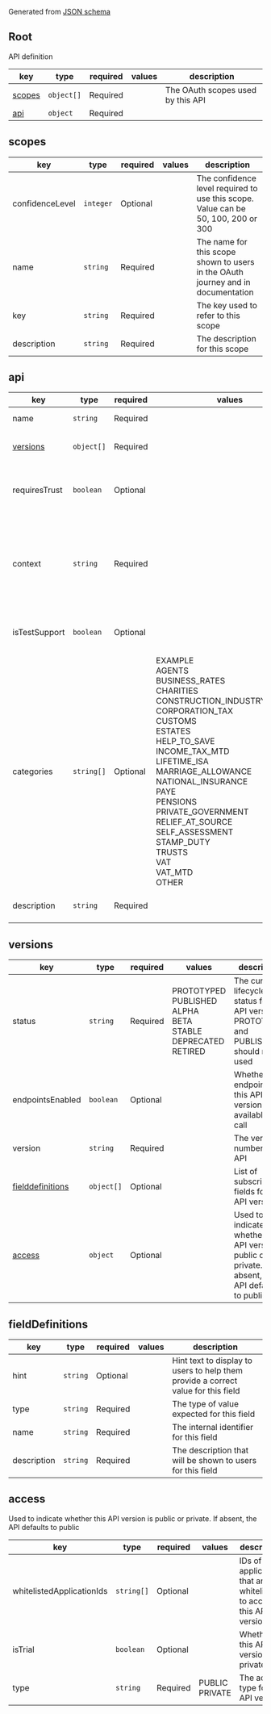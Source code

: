 Generated from [JSON schema](app/resources/api-definition-schema.json)
## Root
API definition

| key | type | required | values | description
| --- | --- | --- | --- | --- |
| [scopes](#scopes) | `object[]` | Required |  | The OAuth scopes used by this API
| [api](#api) | `object` | Required |  | 
## scopes


| key | type | required | values | description
| --- | --- | --- | --- | --- |
| confidenceLevel | `integer` | Optional |  | The confidence level required to use this scope. Value can be 50, 100, 200 or 300
| name | `string` | Required |  | The name for this scope shown to users in the OAuth journey and in documentation
| key | `string` | Required |  | The key used to refer to this scope
| description | `string` | Required |  | The description for this scope
## api


| key | type | required | values | description
| --- | --- | --- | --- | --- |
| name | `string` | Required |  | The name for the API
| [versions](#versions) | `object[]` | Required |  | The versions that the API supports
| requiresTrust | `boolean` | Optional |  | DEPRECATED. This has been superseded by Private APIs
| context | `string` | Required |  | The unique context for the API. This should be consistent with the HMRC Domain Model
| isTestSupport | `boolean` | Optional |  | Categorises the API as being a Test Support API
| categories | `string[]` | Optional | EXAMPLE<br>AGENTS<br>BUSINESS_RATES<br>CHARITIES<br>CONSTRUCTION_INDUSTRY_SCHEME<br>CORPORATION_TAX<br>CUSTOMS<br>ESTATES<br>HELP_TO_SAVE<br>INCOME_TAX_MTD<br>LIFETIME_ISA<br>MARRIAGE_ALLOWANCE<br>NATIONAL_INSURANCE<br>PAYE<br>PENSIONS<br>PRIVATE_GOVERNMENT<br>RELIEF_AT_SOURCE<br>SELF_ASSESSMENT<br>STAMP_DUTY<br>TRUSTS<br>VAT<br>VAT_MTD<br>OTHER | The list of service groups the API will appear under.
| description | `string` | Required |  | The description for the API
## versions


| key | type | required | values | description
| --- | --- | --- | --- | --- |
| status | `string` | Required | PROTOTYPED<br>PUBLISHED<br>ALPHA<br>BETA<br>STABLE<br>DEPRECATED<br>RETIRED | The current lifecycle status for this API version. PROTOTYPED and PUBLISHED should not be used
| endpointsEnabled | `boolean` | Optional |  | Whether the endpoints for this API version are available to call
| version | `string` | Required |  | The version number of the API
| [fielddefinitions](#fielddefinitions) | `object[]` | Optional |  | List of subscription fields for this API version
| [access](#access) | `object` | Optional |  | Used to indicate whether this API version is public or private. If absent, the API defaults to public
## fieldDefinitions


| key | type | required | values | description
| --- | --- | --- | --- | --- |
| hint | `string` | Optional |  | Hint text to display to users to help them provide a correct value for this field
| type | `string` | Required |  | The type of value expected for this field
| name | `string` | Required |  | The internal identifier for this field
| description | `string` | Required |  | The description that will be shown to users for this field
## access
Used to indicate whether this API version is public or private. If absent, the API defaults to public

| key | type | required | values | description
| --- | --- | --- | --- | --- |
| whitelistedApplicationIds | `string[]` | Optional |  | IDs of the applications that are whitelisted to access this API version
| isTrial | `boolean` | Optional |  | Whether this API version is a private trial
| type | `string` | Required | PUBLIC<br>PRIVATE | The access type for this API version.
